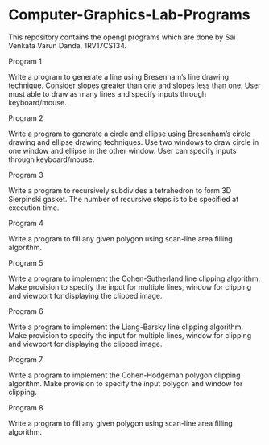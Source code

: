 # Computer-Graphics-Lab-Programs

This repository contains the opengl programs which are done by Sai Venkata Varun Danda, 1RV17CS134.

Program 1

Write a program to generate a line using Bresenham’s line drawing technique. Consider slopes greater than one and slopes less than one. User must able to draw as many lines and specify inputs through keyboard/mouse.

Program 2

Write a program to generate a circle and ellipse using Bresenham’s circle drawing and ellipse drawing techniques. Use two windows to draw circle in one window and ellipse in the other window. User can specify inputs through keyboard/mouse.

Program 3

Write a program to recursively subdivides a tetrahedron to form 3D Sierpinski gasket. The number of recursive steps is to be specified at execution time.

Program 4

Write a program to fill any given polygon using scan-line area filling algorithm.

Program 5

Write a program to implement the Cohen-Sutherland line clipping algorithm. Make provision to specify the input for multiple lines, window for clipping and viewport for
displaying the clipped image.

Program 6

Write a program to implement the Liang-Barsky line clipping algorithm. Make provision to specify the input for multiple lines, window for clipping and viewport for displaying 
the clipped image.

Program 7

Write a program to implement the Cohen-Hodgeman polygon clipping algorithm. Make provision to specify the input polygon and window for clipping.

Program 8

Write a program to fill any given polygon using scan-line area filling algorithm.
